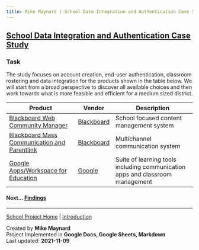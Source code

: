 ```yaml
---
title: Mike Maynard | School Data Integration and Authentication Case Study - Task
---
```

## [School Data Integration and Authentication Case Study](/school/)

### Task

The study focuses on account creation, end-user authentication, classroom rostering and data integration for the products shown in the table below. We will start from a broad perspective to discover all available choices and then work towards what is more feasible and efficient for a medium sized district.

| Product | Vendor | Description |
| ------- | ------ | ----------- |
| [Blackboard Web Community Manager](https://www.blackboard.com/engage-your-community/websites-branding/web-community-manager) | [Blackboard](https://www.blackboard.com/) | School focused content management system |
| [Blackboard Mass Communication and Parentlink](https://www.blackboard.com/engage-your-community/communications/mass-notifications-for-k-12)| [Blackboard](https://www.blackboard.com/) | Multichannel communication system |
| [Google Apps/Workspace for Education](https://edu.google.com/why-google/k-12-solutions/) | [Google](https://google.com) | Suite of learning tools including communication apps and classroom management |






#### Next... [Findings](data.html)




---
[School Project Home](./) | [Introduction](intro.html)

Created by **Mike Maynard**<BR>
Project Implemented in **Google Docs, Google Sheets, Markdown**<BR>
Last updated:  **2021-11-09**

